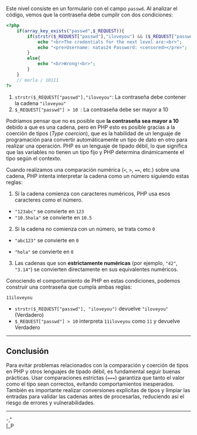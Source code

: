 Este nivel consiste en un formulario con el campo `passwd`. Al analizar el código, vemos que la contraseña debe cumplir con dos condiciones:
```php
<?php
    if(array_key_exists("passwd",$_REQUEST)){
        if(strstr($_REQUEST["passwd"],"iloveyou") && ($_REQUEST["passwd"] > 10 )){
            echo "<br>The credentials for the next level are:<br>";
            echo "<pre>Username: natas24 Password: <censored></pre>";
        }
        else{
            echo "<br>Wrong!<br>";
        }
    }
    // morla / 10111
?>
```

1.  `strstr($_REQUEST["passwd"],"iloveyou"`: La contraseña debe contener la cadena `"iloveyou"`
2. `$_REQUEST["passwd"] > 10 `: La contraseña debe ser mayor a 10

Podríamos pensar que no es posible que **la contraseña sea mayor a 10** debido a que es una cadena, pero en PHP esto es posible gracias a la coerción de tipos (*Type coercion*), que es la habilidad de un lenguaje de programación para convertir automáticamente un tipo de dato en otro para realizar una operación. PHP es un lenguaje de tipado débil, lo que significa que las variables no tienen un tipo fijo y PHP determina dinámicamente el tipo según el contexto.

Cuando realizamos una comparación numérica (`<`, `>`, `==`, etc.) sobre una cadena, PHP intenta interpretar la cadena como un número siguiendo estas reglas:
1. Si la cadena comienza con caracteres numéricos, PHP usa esos caracteres como el número.
* `"123abc"` se convierte en `123`
* `"10.5hola"` se convierte en `10.5`
2. Si la cadena no comienza con un número, se trata como `0`
* `"abc123"` se convierte en `0`
- `"hola"` se convierte en `0`
3. Las cadenas que son **estrictamente numéricas** (por ejemplo, `"42"`, `"3.14"`) se convierten directamente en sus equivalentes numéricos.

Conociendo el comportamiento de PHP en estas condiciones, podemos construir una contraseña que cumpla ambas reglas:
```
11iloveyou
```
* `strstr($_REQUEST["passwd"], "iloveyou")` devuelve `"iloveyou"` (Verdadero)
* `$_REQUEST["passwd"] > 10` interpreta `11iloveyou` como `11` y devuelve Verdadero


---
## **Conclusión**
 
Para evitar problemas relacionados con la comparación y coerción de tipos en PHP y otros lenguajes de tipado débil, es fundamental seguir buenas prácticas. Usar comparaciones estrictas (`===`) garantiza que tanto el valor como el tipo sean correctos, evitando comportamientos inesperados. También es importante realizar conversiones explícitas de tipos y limpiar las entradas para validar las cadenas antes de procesarlas, reduciendo así el riesgo de errores y vulnerabilidades.

---
-,"  
[_P